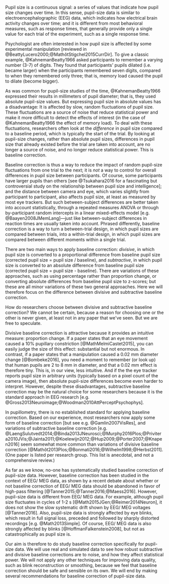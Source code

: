 Pupil size is a continuous signal: a series of values that indicate how pupil size changes over time. In this sense, pupil-size data is similar to electroencephalographic (EEG) data, which indicates how electrical brain activity changes over time; and it is different from most behavioral measures, such as response times, that generally provide only a single value for each trial of the experiment, such as a single response time.

Psychologist are often interested in how pupil size is affected by some experimental manipulation [reviewed in @BeattyLucero2000;@MathôtStigchel2015CurrDir]. To give a classic example, @KahnemanBeatty1966 asked participants to remember a varying number (3-7) of digits. They found that participants' pupils dilated (i.e. became larger) when the participants remembered seven digits, compared to when they remembered only three; that is, memory load caused the pupil to dilate (become bigger).

As was common for pupil-size studies of the time, @KahnemanBeatty1966 expressed their results in millimeters of pupil diameter; that is, they used absolute pupil-size values. But expressing pupil size in absolute values has a disadvantage: It is affected by slow, random fluctuations of pupil size. These fluctuations are a source of noise that reduce statistical power and make it more difficult to detect the effects of interest (in the case of @KahnemanBeatty1966 the effect of memory load). To deal with these fluctuations, researchers often look at the *difference* in pupil size compared to a baseline period, which is typically the start of the trial. By looking at pupil-size changes, rather than absolute pupil sizes, differences in pupil size that already existed before the trial are taken into account, are no longer a source of noise, and no longer reduce statistical power. This is baseline correction.

Baseline correction is thus a way to reduce the impact of random pupil-size fluctuations from one trial to the next; it is *not* a way to control for overall differences in pupil size between participants. Of course, some participants have larger pupils than others [see @Tsukahara2016 for a fascinating but controversial study on the relationship between pupil size and intelligence]; and the distance between camera and eye, which varies slightly from participant to participant, also affects pupil size, at least as measured by most eye trackers. But such between-subject differences are better taken into account statistically, through a repeated measures ANOVA or through by-participant random intercepts in a linear mixed-effects model [e.g. @Baayen2008JMemLang]—just like between-subject differences in reaction times are usually taken into account. Phrased differently, baseline correction is a way to turn a between-trial design, in which pupil sizes are compared between trials, into a within-trial design, in which pupil sizes are compared between different moments within a single trial.

There are two main ways to apply baseline correction: *divisive*, in which pupil size is converted to a proportional difference from baseline pupil size (corrected pupil size = pupil size / baseline), and *subtractive*, in which pupil size is converted to an absolute difference from baseline pupil size (corrected pupil size = pupil size - baseline). There are variations of these approaches, such as using percentage rather than proportion change, or converting absolute differences from baseline pupil size to z-scores; but these are all minor variations of these two general approaches. Here we will therefore focus on the difference between divisive and subtractive baseline correction.

How do researchers choose between divisive and subtractive baseline correction? We cannot be certain, because a reason for choosing one or the other is never given, at least not in any paper that we've seen. But we are free to speculate. 

Divisive baseline correction is attractive because it provides an intuitive measure: proportion change. If a paper states that an eye movement caused a 10% pupillary constriction [@MathMelmiCastet2015], you can easily judge the size of this effect: substantial but not enormous. In contrast, if a paper states that a manipulation caused a 0.02 mm diameter change [@Bombeke2016], you need a moment to remember (or look up) that human pupils are 2 to 8 mm in diameter, and that a 0.02 mm effect is therefore tiny. This is, in our view, less intuitive. And if the the eye tracker reports pupil size in arbitrary units (typically based on a pixel count of the camera image), then absolute pupil-size differences become even harder to interpret. However, despite these disadvantages, subtractive baseline correction may be the natural choice for some researchers because it is the standard approach in EEG research [e.g. @Gross2013Neuroimage;@Woodman2010AttPerceptPsychophys].

In pupillometry, there is no established standard for applying baseline correction. Based on our experience, most researchers now apply some form of baseline correction [but see e.g. @Gamlin2007VisRes], and variations of subtractive baseline correction [e.g. @LaengSulutvedt2014;@Binda2013JNeurosci;@Murphy2016Plos;@Privitera2010JVis;@Jainta2011;@Koelewijn2012;@Hup2009;@Porter2007;@Knapen2016] seem somewhat more common than variations of divisive baseline correction [@Mathôt2013Plos;@Bonmati2016;@Wilhelm1998;@Herbst2011]. (One paper is listed per research group. This list is anecdotal, and not a comprehensive review.)

As far as we know, no-one has systematically studied baseline correction of pupil-size data. However, baseline correction has been studied in the context of EEG/ MEG data, as shown by a recent debate about whether or not baseline correction of EEG/ MEG data should be abandoned in favor of high-pass filtering [@Tanner2015;@Tanner2016;@Maess2016]. However, pupil-size data is different from EEG/ MEG data. For example, although pupil size fluctuates in cycles of 1-2 s [@Math2015JGen;@Reimer2014Neuron], it does not show the slow systematic drift shown by EEG/ MEG voltages [@Tanner2016]. Also, pupil-size data is strongly affected by eye blinks, which result in full signal loss, preceded and followed by sharply distorted recordings [e.g. @Math2013Simple]. Of course, EEG/ MEG data is also strongly affected by blinks [@HoffmanFalkenstein2008], but not as catastrophically as pupil size is.

Our aim is therefore to do study baseline correction specifically for pupil-size data. We will use real and simulated data to see how robust subtractive and divisive baseline corrections are to noise, and how they affect statistical power. We will not apply any other techniques for improving data quality, such as blink reconstruction or smoothing, because we feel that baseline correction should be safe and sensible on its own. We will end by making several recommendations for baseline correction of pupil-size data.
